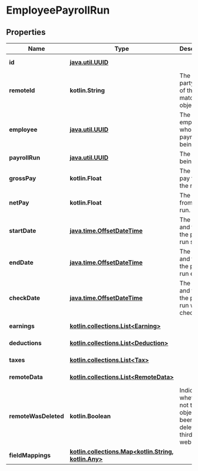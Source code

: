 
# EmployeePayrollRun

## Properties
Name | Type | Description | Notes
------------ | ------------- | ------------- | -------------
**id** | [**java.util.UUID**](java.util.UUID.md) |  |  [optional] [readonly]
**remoteId** | **kotlin.String** | The third-party API ID of the matching object. |  [optional]
**employee** | [**java.util.UUID**](java.util.UUID.md) | The employee whose payroll is being run. |  [optional]
**payrollRun** | [**java.util.UUID**](java.util.UUID.md) | The payroll being run. |  [optional]
**grossPay** | **kotlin.Float** | The gross pay from the run. |  [optional]
**netPay** | **kotlin.Float** | The net pay from the run. |  [optional]
**startDate** | [**java.time.OffsetDateTime**](java.time.OffsetDateTime.md) | The day and time the payroll run started. |  [optional]
**endDate** | [**java.time.OffsetDateTime**](java.time.OffsetDateTime.md) | The day and time the payroll run ended. |  [optional]
**checkDate** | [**java.time.OffsetDateTime**](java.time.OffsetDateTime.md) | The day and time the payroll run was checked. |  [optional]
**earnings** | [**kotlin.collections.List&lt;Earning&gt;**](Earning.md) |  |  [optional] [readonly]
**deductions** | [**kotlin.collections.List&lt;Deduction&gt;**](Deduction.md) |  |  [optional] [readonly]
**taxes** | [**kotlin.collections.List&lt;Tax&gt;**](Tax.md) |  |  [optional] [readonly]
**remoteData** | [**kotlin.collections.List&lt;RemoteData&gt;**](RemoteData.md) |  |  [optional] [readonly]
**remoteWasDeleted** | **kotlin.Boolean** | Indicates whether or not this object has been deleted by third party webhooks. |  [optional] [readonly]
**fieldMappings** | [**kotlin.collections.Map&lt;kotlin.String, kotlin.Any&gt;**](kotlin.Any.md) |  |  [optional] [readonly]



